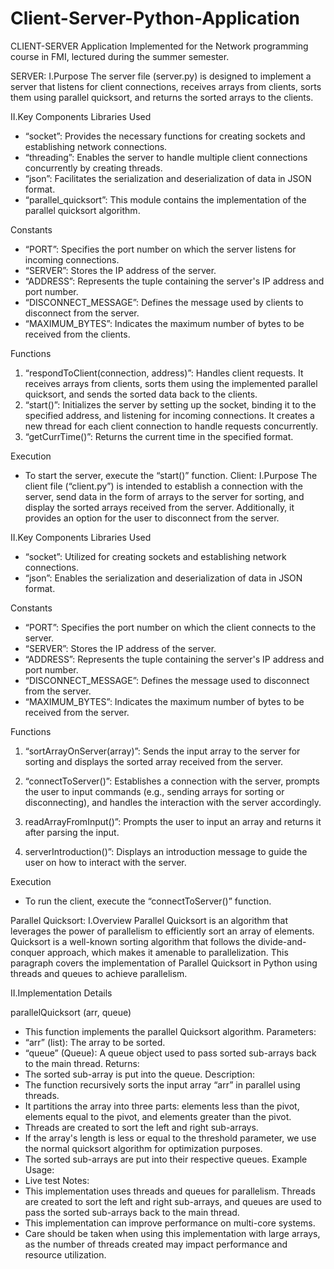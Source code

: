 # Client-Server-Python-Application

CLIENT-SERVER Application
Implemented for the Network programming course in FMI, lectured during the summer semester.

SERVER:
I.Purpose
The server file (server.py) is designed to implement a server that listens for client connections, receives arrays from clients, sorts them using parallel quicksort, and returns the sorted arrays to the clients.

II.Key Components
Libraries Used

- “socket”: Provides the necessary functions for creating sockets and establishing network connections.
- “threading”: Enables the server to handle multiple client connections concurrently by creating threads.
- “json”: Facilitates the serialization and deserialization of data in JSON format.
- “parallel_quicksort”: This module contains the implementation of the parallel quicksort algorithm.

Constants

- “PORT”: Specifies the port number on which the server listens for incoming connections.
- “SERVER”: Stores the IP address of the server.
- “ADDRESS”: Represents the tuple containing the server's IP address and port number.
- “DISCONNECT_MESSAGE”: Defines the message used by clients to disconnect from the server.
- “MAXIMUM_BYTES”: Indicates the maximum number of bytes to be received from the clients.

Functions

1. “respondToClient(connection, address)”: Handles client requests. It receives arrays from clients, sorts them using the implemented parallel quicksort, and sends the sorted data back to the clients.
2. “start()”: Initializes the server by setting up the socket, binding it to the specified address, and listening for incoming connections. It creates a new thread for each client connection to handle requests concurrently.
3. “getCurrTime()”: Returns the current time in the specified format.

Execution

- To start the server, execute the “start()” function.
  Client:
  I.Purpose
  The client file (“client.py”) is intended to establish a connection with the server, send data in the form of arrays to the server for sorting, and display the sorted arrays received from the server. Additionally, it provides an option for the user to disconnect from the server.

II.Key Components
Libraries Used

- “socket”: Utilized for creating sockets and establishing network connections.
- “json”: Enables the serialization and deserialization of data in JSON format.

Constants

- “PORT”: Specifies the port number on which the client connects to the server.
- “SERVER”: Stores the IP address of the server.
- “ADDRESS”: Represents the tuple containing the server's IP address and port number.
- “DISCONNECT_MESSAGE”: Defines the message used to disconnect from the server.
- “MAXIMUM_BYTES”: Indicates the maximum number of bytes to be received from the server.

Functions

1. “sortArrayOnServer(array)”: Sends the input array to the server for sorting and displays the sorted array received from the server.

2. “connectToServer()”: Establishes a connection with the server, prompts the user to input commands (e.g., sending arrays for sorting or disconnecting), and handles the interaction with the server accordingly.

3. readArrayFromInput()”: Prompts the user to input an array and returns it after parsing the input.

4. serverIntroduction()”: Displays an introduction message to guide the user on how to interact with the server.

Execution

- To run the client, execute the “connectToServer()” function.

Parallel Quicksort:
I.Overview
Parallel Quicksort is an algorithm that leverages the power of parallelism to efficiently sort an array of elements. Quicksort is a well-known sorting algorithm that follows the divide-and-conquer approach, which makes it amenable to parallelization.
This paragraph covers the implementation of Parallel Quicksort in Python using threads and queues to achieve parallelism.

II.Implementation Details

parallelQuicksort (arr, queue)

- This function implements the parallel Quicksort algorithm.
  Parameters:
- “arr” (list): The array to be sorted.
- “queue” (Queue): A queue object used to pass sorted sub-arrays back to the main thread.
  Returns:
- The sorted sub-array is put into the queue.
  Description:
- The function recursively sorts the input array “arr” in parallel using threads.
- It partitions the array into three parts: elements less than the pivot, elements equal to the pivot, and elements greater than the pivot.
- Threads are created to sort the left and right sub-arrays.
- If the array's length is less or equal to the threshold parameter, we use the normal quicksort algorithm for optimization purposes.
- The sorted sub-arrays are put into their respective queues.
  Example Usage:
- Live test
  Notes:
- This implementation uses threads and queues for parallelism. Threads are created to sort the left and right sub-arrays, and queues are used to pass the sorted sub-arrays back to the main thread.
- This implementation can improve performance on multi-core systems.
- Care should be taken when using this implementation with large arrays, as the number of threads created may impact performance and resource utilization.
